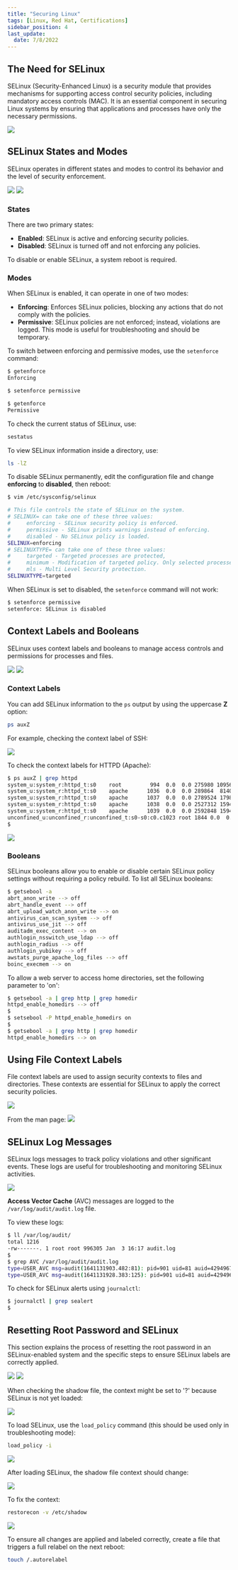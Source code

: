 ```yaml
---
title: "Securing Linux"
tags: [Linux, Red Hat, Certifications]
sidebar_position: 4
last_update:
  date: 7/8/2022
---
```



## The Need for SELinux

SELinux (Security-Enhanced Linux) is a security module that provides mechanisms for supporting access control security policies, including mandatory access controls (MAC). It is an essential component in securing Linux systems by ensuring that applications and processes have only the necessary permissions.

![](/img/docs/sv-selinux.png)

## SELinux States and Modes

SELinux operates in different states and modes to control its behavior and the level of security enforcement.

![](/img/docs/sv-selinux-2.png)
![](/img/docs/sv-selinux03.png)

### States
There are two primary states:
- **Enabled**: SELinux is active and enforcing security policies.
- **Disabled**: SELinux is turned off and not enforcing any policies.

To disable or enable SELinux, a system reboot is required.

### Modes
When SELinux is enabled, it can operate in one of two modes:
- **Enforcing**: Enforces SELinux policies, blocking any actions that do not comply with the policies.
- **Permissive**: SELinux policies are not enforced; instead, violations are logged. This mode is useful for troubleshooting and should be temporary.

To switch between enforcing and permissive modes, use the `setenforce` command:

```bash
$ getenforce
Enforcing

$ setenforce permissive

$ getenforce
Permissive
```

To check the current status of SELinux, use:

```bash
sestatus
```

To view SELinux information inside a directory, use:

```bash
ls -lZ
```

To disable SELinux permanently, edit the configuration file and change **enforcing** to **disabled**, then reboot:

```bash
$ vim /etc/sysconfig/selinux

# This file controls the state of SELinux on the system.
# SELINUX= can take one of these three values:
#     enforcing - SELinux security policy is enforced.
#     permissive - SELinux prints warnings instead of enforcing.
#     disabled - No SELinux policy is loaded.
SELINUX=enforcing
# SELINUXTYPE= can take one of these three values:
#     targeted - Targeted processes are protected,
#     minimum - Modification of targeted policy. Only selected processes are protected.
#     mls - Multi Level Security protection.
SELINUXTYPE=targeted
```

When SELinux is set to disabled, the `setenforce` command will not work:
```bash
$ setenforce permissive
setenforce: SELinux is disabled
```



## Context Labels and Booleans

SELinux uses context labels and booleans to manage access controls and permissions for processes and files.

![](/img/docs/sv-selinux-labels.png)
![](/img/docs/sv-selinux-booleans.png)

### Context Labels

You can add SELinux information to the `ps` output by using the uppercase **Z** option:
```bash
ps auxZ
```

For example, checking the context label of SSH:

![](/img/docs/sv-selinux-labels-2.png)

To check the context labels for HTTPD (Apache):

```bash
$ ps auxZ | grep httpd
system_u:system_r:httpd_t:s0    root         994  0.0  0.0 275980 10956 ?        Ss   16:02   0:00 /usr/sbin/httpd -DFOREGROUND
system_u:system_r:httpd_t:s0    apache      1036  0.0  0.0 289864  8140 ?        S    16:02   0:00 /usr/sbin/httpd -DFOREGROUND
system_u:system_r:httpd_t:s0    apache      1037  0.0  0.0 2789524 17984 ?       Sl   16:02   0:00 /usr/sbin/httpd -DFOREGROUND
system_u:system_r:httpd_t:s0    apache      1038  0.0  0.0 2527312 15940 ?       Sl   16:02   0:00 /usr/sbin/httpd -DFOREGROUND
system_u:system_r:httpd_t:s0    apache      1039  0.0  0.0 2592848 15940 ?       Sl   16:02   0:00 /usr/sbin/httpd -DFOREGROUND
unconfined_u:unconfined_r:unconfined_t:s0-s0:c0.c1023 root 1844 0.0  0.0 12136 1044 pts/0 S+ 16:06   0:00 grep --color=auto httpd
$
```

![](/img/docs/sv-selinux-labels-4.png)

### Booleans

SELinux booleans allow you to enable or disable certain SELinux policy settings without requiring a policy rebuild. To list all SELinux booleans:

```bash
$ getsebool -a
abrt_anon_write --> off
abrt_handle_event --> off
abrt_upload_watch_anon_write --> on
antivirus_can_scan_system --> off
antivirus_use_jit --> off
auditadm_exec_content --> on
authlogin_nsswitch_use_ldap --> off
authlogin_radius --> off
authlogin_yubikey --> off
awstats_purge_apache_log_files --> off
boinc_execmem --> on
```

To allow a web server to access home directories, set the following parameter to 'on':

```bash
$ getsebool -a | grep http | grep homedir
httpd_enable_homedirs --> off
$
$ setsebool -P httpd_enable_homedirs on
$
$ getsebool -a | grep http | grep homedir
httpd_enable_homedirs --> on
```


## Using File Context Labels

File context labels are used to assign security contexts to files and directories. These contexts are essential for SELinux to apply the correct security policies.

![](/img/docs/sv-seinux-filecontextlabels.png)

From the man page:
![](/img/docs/sv-selinux-labelsman.png)


## SELinux Log Messages

SELinux logs messages to track policy violations and other significant events. These logs are useful for troubleshooting and monitoring SELinux activities.

![](/img/docs/sv-selinux-log.png)

**Access Vector Cache** (AVC) messages are logged to the `/var/log/audit/audit.log` file.

To view these logs:

```bash
$ ll /var/log/audit/
total 1216
-rw-------. 1 root root 996305 Jan  3 16:17 audit.log
$
$ grep AVC /var/log/audit/audit.log
type=USER_AVC msg=audit(1641131903.482:81): pid=901 uid=81 auid=4294967295 ses=4294967295 subj=system_u:system_r:system_dbusd_t:s0-s0:c0.c1023 msg='avc:  denied  { send_msg } for msgtype=method_return dest=:1.21 spid=944 tpid=2299 scontext=system_u:system_r:systemd_logind_t:s0 tcontext=system_u:system_r:cloud_init_t:s0 tclass=dbus permissive=0  exe="/usr/bin/dbus-daemon" sauid=81 hostname=? addr=? terminal=?'UID="dbus" AUID="unset" SAUID="dbus"
type=USER_AVC msg=audit(1641131928.383:125): pid=901 uid=81 auid=4294967295 ses=4294967295 subj=system_u:system_r:system_dbusd_t:s0-s0:c0.c1023 msg='avc:  denied  { send_msg } for msgtype=err
```

To check for SELinux alerts using `journalctl`:

```bash
$ journalctl | grep sealert
$
```


## Resetting Root Password and SELinux

This section explains the process of resetting the root password in an SELinux-enabled system and the specific steps to ensure SELinux labels are correctly applied.

![](/img/docs/sv-chrootse1.png)
![](/img/docs/sv-chrootse2.png)

When checking the shadow file, the context might be set to '?' because SELinux is not yet loaded:

![](/img/docs/sv-chrootse4.png)

To load SELinux, use the `load_policy` command (this should be used only in troubleshooting mode):

```bash
load_policy -i
```

![](/img/docs/sv-chrootse5.png)

After loading SELinux, the shadow file context should change:

![](/img/docs/sv-chrootse7.png)

To fix the context:

```bash
restorecon -v /etc/shadow
```

![](/img/docs/sv-chrootse8.png)

To ensure all changes are applied and labeled correctly, create a file that triggers a full relabel on the next reboot:

```bash
touch /.autorelabel
```